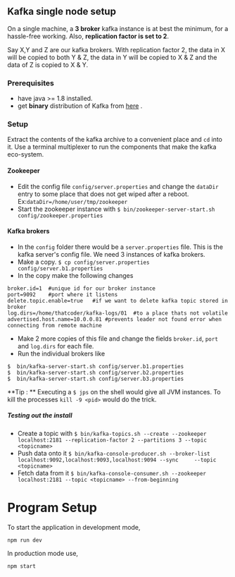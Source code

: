 

## Kafka single node setup

On a single machine, a **3 broker** kafka instance is at best the minimum, for a hassle-free working. Also, **replication factor is set to 2**.

Say X,Y and Z are our kafka brokers. With replication factor 2, the data in X will be copied to both Y & Z, the data in Y will be copied to X & Z and the data of Z is copied to X & Y.

### Prerequisites
- have java >= 1.8 installed.
-  get **binary** distribution of Kafka from [here](https://kafka.apache.org/downloads) .

### Setup
Extract the contents of the kafka archive to a convenient place and `cd` into it. Use a terminal multiplexer to run the components that make the kafka eco-system.

#### Zookeeper
- Edit the config file `config/server.properties` and change the `dataDir` entry to some place that does not get wiped after a reboot.
Ex:`dataDir=/home/user/tmp/zookeeper`
- Start the zookeeper instance with
`$ bin/zookeeper-server-start.sh config/zookeeper.properties`

#### Kafka brokers
 - In the `config` folder there would be a `server.properties` file. This is the kafka server's config file. We need 3 instances of kafka brokers.
  - Make a copy. `$ cp config/server.properties config/server.b1.properties`
  - In the copy make the following changes
```
broker.id=1  #unique id for our broker instance
port=9092    #port where it listens
delete.topic.enable=true   #if we want to delete kafka topic stored in broker
log.dirs=/home/thatcoder/kafka-logs/01  #to a place thats not volatile
advertised.host.name=10.0.0.81 #prevents leader not found error when connecting from remote machine
```

  - Make 2 more copies of this file and change the fields `broker.id`, `port` and `log.dirs` for each file.
  - Run the individual brokers like
```
$  bin/kafka-server-start.sh config/server.b1.properties
$  bin/kafka-server-start.sh config/server.b2.properties
$  bin/kafka-server-start.sh config/server.b3.properties
```

**Tip : ** Executing a `$ jps` on the shell would give all JVM instances. To kill the processes `kill -9 <pid>` would do the trick.

##### Testing out the install
- Create a topic with
`$ bin/kafka-topics.sh --create --zookeeper localhost:2181 --replication-factor 2 --partitions 3 --topic <topicname>`
 - Push data onto it
 `$ bin/kafka-console-producer.sh --broker-list localhost:9092,localhost:9093,localhost:9094 --sync     --topic <topicname>`
 - Fetch data from it
 `$ bin/kafka-console-consumer.sh --zookeeper localhost:2181 --topic <topicname> --from-beginning`

# Program Setup

To start the application in development mode,
```
npm run dev
```

In production mode use,

```
npm start
```

